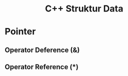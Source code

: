 <div align = "center">
  <h1> C++ Struktur Data </h1>
</div>

# Pointer

## Operator Deference (&)
## Operator Reference (*)
